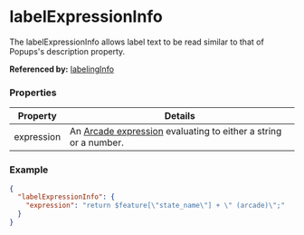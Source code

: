 # labelExpressionInfo

The labelExpressionInfo allows label text to be read similar to that of Popups's description property.

**Referenced by:** [labelingInfo](labelingInfo.md)

### Properties

| Property | Details
| --- | ---
| expression | An [Arcade expression](https://developers.arcgis.com/arcade/) evaluating to either a string or a number.


### Example

```json
{
  "labelExpressionInfo": {
    "expression": "return $feature[\"state_name\"] + \" (arcade)\";"
  }
}
```

